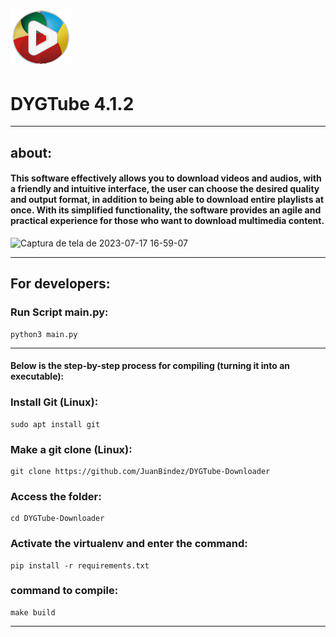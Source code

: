 

<h1 align="">
  <img alt="NextLevelWeek" title="#NextLevelWeek" src="img/DYGTube_ico.png" width="99px"/>
</h1>

<h1 align="">DYGTube 4.1.2</h1>

----------

## about:

#### This software effectively allows you to download videos and audios, with a friendly and intuitive interface, the user can choose the desired quality and output format, in addition to being able to download entire playlists at once. With its simplified functionality, the software provides an agile and practical experience for those who want to download multimedia content.


![Captura de tela de 2023-07-17 16-59-07](https://github.com/JuanBindez/DYGTube-Downloader/assets/79322362/30f90ed8-3d5f-4a1b-bcf3-9c429e7c3860)

-----------
## For developers:

### Run Script main.py:

    python3 main.py

-----------

#### Below is the step-by-step process for compiling (turning it into an executable):


### Install Git (Linux):

    sudo apt install git

### Make a git clone (Linux):

    git clone https://github.com/JuanBindez/DYGTube-Downloader
    
### Access the folder:

    cd DYGTube-Downloader

### Activate the virtualenv and enter the command:

    pip install -r requirements.txt

### command to compile:

    make build

----------
